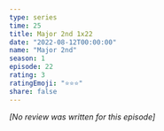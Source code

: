 ```yaml
---
type: series
time: 25
title: Major 2nd 1x22
date: "2022-08-12T00:00:00"
name: "Major 2nd"
season: 1
episode: 22
rating: 3
ratingEmoji: "⭐️⭐️⭐️"
share: false
---
```


*[No review was written for this episode]*